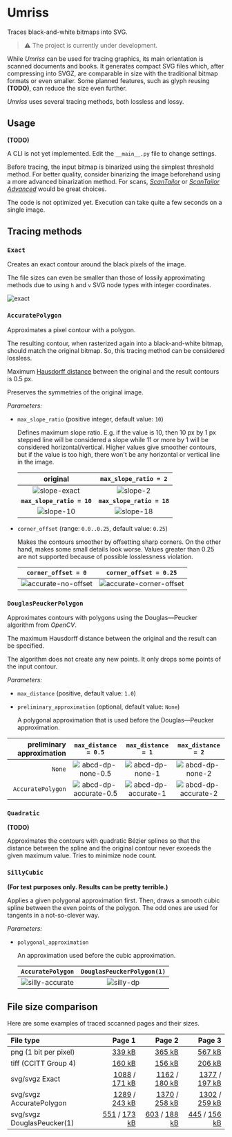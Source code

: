 # Umriss

Traces black-and-white bitmaps into SVG.

> :warning: The project is currently under development.


While _Umriss_ can be used for tracing graphics, its main orientation is scanned documents and books.
It generates compact SVG files which, after compressing into SVGZ, are comparable in size with the traditional bitmap formats or even smaller.
Some planned features, such as glyph reusing **(TODO)**, can reduce the size even further.

_Umriss_ uses several tracing methods, both lossless and lossy.


## Usage

**(TODO)**

A CLI is not yet implemented. Edit the `__main__.py` file to change settings.

Before tracing, the input bitmap is binarized using the simplest threshold method.
For better quality, consider binarizing the image beforehand using a more advanced binarization method.
For scans, [_ScanTailor_](https://scantailor.org) or [_ScanTailor Advanced_](https://github.com/4lex4/scantailor-advanced) would be great choices.

The code is not optimized yet. Execution can take quite a few seconds on a single image.


## Tracing methods

### `Exact`

Creates an exact contour around the black pixels of the image.

The file sizes can even be smaller than those of lossily approximating methods due to using `h` and `v` SVG node types with integer coordinates.

![exact](images/abcd/abcd-exact.svg)


### `AccuratePolygon`

Approximates a pixel contour with a polygon.

The resulting contour, when rasterized again into a black-and-white bitmap, should match the original bitmap.
So, this tracing method can be considered lossless.

Maximum [Hausdorff distance](https://en.wikipedia.org/wiki/Hausdorff_distance) between the original and the result contours is 0.5 px.

Preserves the symmetries of the original image.

_Parameters:_
- `max_slope_ratio` (positive integer, default value: `10`)
  
  Defines maximum slope ratio. E.g. if the value is 10, then 10 px by 1 px stepped line will be considered a slope while 11 or more by 1 will be considered horizontal/vertical. Higher values give smoother contours, but if the value is too high, there won't be any horizontal or vertical line in the image.
  
  | original | `max_slope_ratio = 2` |
  |:--------:|:---------------------:|
  | ![slope-exact](images/abcd/slope-exact.svg) | ![slope-2](images/abcd/slope-2.svg) |
  | **`max_slope_ratio = 10`** | **`max_slope_ratio = 18`** |
  | ![slope-10](images/abcd/slope-10.svg) | ![slope-18](images/abcd/slope-18.svg) |

- `corner_offset` (range: `0.0..0.25`, default value: `0.25`)

  Makes the contours smoother by offsetting sharp corners. On the other hand, makes some small details look worse.
  Values greater than 0.25 are not supported because of possible losslessness violation.
  
  | `corner_offset = 0` | `corner_offset = 0.25` |
  |:-------------------:|:----------------------:|
  | ![accurate-no-offset](images/abcd/abcd-accurate-no-offset.svg) | ![accurate-corner-offset](images/abcd/abcd-accurate-corner-offset.svg) |


### `DouglasPeuckerPolygon`

Approximates contours with polygons using the Douglas—Peucker algorithm from _OpenCV_.

The maximum Hausdorff distance between the original and the result can be specified.

The algorithm does not create any new points. It only drops some points of the input contour.

_Parameters:_
- `max_distance` (positive, default value: `1.0`)

- `preliminary_approximation` (optional, default value: `None`)
  
  A polygonal approximation that is used before the Douglas—Peucker approximation.

preliminary approximation | `max_distance = 0.5` | `max_distance = 1` | `max_distance = 2` |
---------------------------:|:--------------------:|:------------------:|:------------------:|
`None` | ![abcd-dp-none-0.5](images/abcd/abcd-dp-none-0.5.svg) | ![abcd-dp-none-1](images/abcd/abcd-dp-none-1.svg) | ![abcd-dp-none-2](images/abcd/abcd-dp-none-2.svg) |
`AccuratePolygon` | ![abcd-dp-accurate-0.5](images/abcd/abcd-dp-accurate-0.5.svg) | ![abcd-dp-accurate-1](images/abcd/abcd-dp-accurate-1.svg) | ![abcd-dp-accurate-2](images/abcd/abcd-dp-accurate-2.svg) |

### `Quadratic`

**(TODO)**

Approximates the contours with quadratic Bézier splines so that the distance between the spline and the original contour never exceeds the given maximum value. Tries to minimize node count.


### `SillyCubic`

**(For test purposes only. Results can be pretty terrible.)**

Applies a given polygonal approximation first.
Then, draws a smooth cubic spline between the even points of the polygon.
The odd ones are used for tangents in a not-so-clever way.

_Parameters:_
- `polygonal_approximation`
  
  An approximation used before the cubic approximation.
  
  | `AccuratePolygon` | `DouglasPeuckerPolygon(1)` |
  |:-----------------:|:-----------------------:|
  | ![silly-accurate](images/abcd/abcd-silly-accurate.svg) | ![silly-dp](images/abcd/abcd-silly-dp.svg) |


## File size comparison

Here are some examples of traced sccanned pages and their sizes.

| File type | Page 1 | Page 2 | Page 3 |
|:----------|-------:|-------:|-------:|
| png (1 bit per pixel) | [339 kB](images/page1/page1-bw.png) | [365 kB](images/page2/page2-bw.png) | [567 kB](images/page3/page3-bw.png) |
| tiff (CCITT Group 4) | [160 kB](images/page1/page1-ccitt4.tif) | [156 kB](images/page2/page2-ccitt4.tif) | [206 kB](images/page3/page3-ccitt4.tif) |
| svg/svgz Exact | [1088](images/page1/page1-exact.svg) / [171 kB](images/page1/page1-exact.svgz)| [1162](images/page2/page2-exact.svg) / [180 kB](images/page2/page2-exact.svgz) | [1377](images/page3/page3-exact.svg) / [197 kB](images/page3/page3-exact.svgz) |
| svg/svgz AccuratePolygon | [1289](images/page1/page1-accurate.svg) / [243 kB](images/page1/page1-accurate.svgz) | [1370](images/page2/page2-accurate.svg) / [258 kB](images/page2/page2-accurate.svgz) | [1302](images/page3/page3-accurate.svg) / [259 kB](images/page3/page3-accurate.svgz) |
| svg/svgz DouglasPeucker(1) | [551](images/page1/page1-dp-1.svg) / [173 kB](images/page1/page1-dp-1.svgz) | [603](images/page2/page2-dp-1.svg) / [188 kB](images/page2/page2-dp-1.svgz) |[445](images/page3/page3-dp-1.svg) / [156 kB](images/page3/page3-dp-1.svgz) |

